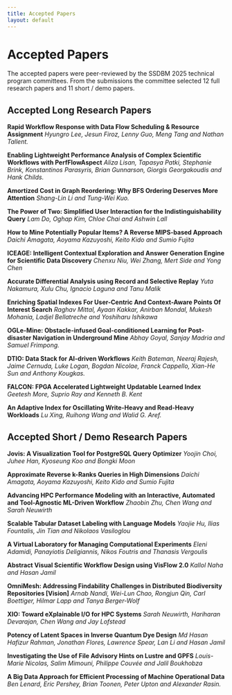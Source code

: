 ```yaml
---
title: Accepted Papers
layout: default
---
```


# Accepted Papers

The accepted papers were peer-reviewed by the SSDBM 2025 technical program committees. 
From the submissions the committee selected 12 full research papers and 11 short / demo papers.

## Accepted Long Research Papers

<!-- _Accepted Short Research Papers will also participate in the Poster Session._ -->

**Rapid Workflow Response with Data Flow Scheduling & Resource Assignment**
_Hyungro Lee, Jesun Firoz, Lenny Guo, Meng Tang and Nathan Tallent._

**Enabling Lightweight Performance Analysis of Complex Scientific Workflows with PerfFlowAspect**
_Aliza Lisan, Tapasya Patki, Stephanie Brink, Konstantinos Parasyris, Brian Gunnarson, Giorgis Georgakoudis and Hank Childs._

**Amortized Cost in Graph Reordering: Why BFS Ordering Deserves More Attention**
_Shang-Lin Li and Tung-Wei Kuo._

**The Power of Two: Simplified User Interaction for the Indistinguishability Query**
_Lam Do, Oghap Kim, Chloe Chai and Ashwin Lall_

**How to Mine Potentially Popular Items? A Reverse MIPS-based Approach**
_Daichi Amagata, Aoyama Kazuyoshi, Keito Kido and Sumio Fujita_

**ICEAGE: Intelligent Contextual Exploration and Answer Generation Engine for Scientific Data Discovery**
_Chenxu Niu, Wei Zhang, Mert Side and Yong Chen_

**Accurate Differential Analysis using Record and Selective Replay**
_Yuta Nakamura, Xulu Chu, Ignacio Laguna and Tanu Malik_

**Enriching Spatial Indexes For User-Centric And Context-Aware Points Of Interest Search**
_Raghav Mittal, Ayaan Kakkar, Anirban Mondal, Mukesh Mohania, Ladjel Bellatreche and Yoshiharu Ishikawa_

**OGLe-Mine: Obstacle-infused Goal-conditioned Learning for Post-disaster Navigation in Underground Mine**
_Abhay Goyal, Sanjay Madria and Samuel Frimpong._

**DTIO: Data Stack for AI-driven Workflows**
_Keith Bateman, Neeraj Rajesh, Jaime Cernuda, Luke Logan, Bogdan Nicolae, Franck Cappello, Xian-He Sun and Anthony Kougkas._

**FALCON: FPGA Accelerated Lightweight Updatable Learned Index**
_Geetesh More, Suprio Ray and Kenneth B. Kent_

**An Adaptive Index for Oscillating Write-Heavy and Read-Heavy Workloads**
_Lu Xing, Ruihong Wang and Walid G. Aref._


## Accepted Short / Demo Research Papers

**Jovis: A Visualization Tool for PostgreSQL Query Optimizer**
_Yoojin Choi, Juhee Han, Kyoseung Koo and Bongki Moon_

**Approximate Reverse k-Ranks Queries in High Dimensions**
_Daichi Amagata, Aoyama Kazuyoshi, Keito Kido and Sumio Fujita_

**Advancing HPC Performance Modeling with an Interactive, Automated and Tool-Agnostic ML-Driven Workflow**
_Zhaobin Zhu, Chen Wang and Sarah Neuwirth_

**Scalable Tabular Dataset Labeling with Language Models**
_Yaojie Hu, Ilias Fountalis, Jin Tian and Nikolaos Vasiloglou_

**A Virtual Laboratory for Managing Computational Experiments**
_Eleni Adamidi, Panayiotis Deligiannis, Nikos Foutris and Thanasis Vergoulis_

**Abstract Visual Scientific Workflow Design using VisFlow 2.0**
_Kallol Naha and Hasan Jamil_

**OmniMesh: Addressing Findability Challenges in Distributed Biodiversity Repositories [Vision]**
_Arnab Nandi, Wei-Lun Chao, Rongjun Qin, Carl Boettiger, Hilmar Lapp and Tanya Berger-Wolf_

**XIO: Toward eXplainable I/O for HPC Systems**
_Sarah Neuwirth, Hariharan Devarajan, Chen Wang and Jay Lofstead_

**Potency of Latent Spaces in Inverse Quantum Dye Design**
_Md Hasan Hafizur Rahman, Jonathan Flores, Lawrence Spear, Lan Li and Hasan Jamil_

**Investigating the Use of File Advisory Hints on Lustre and GPFS**
_Louis-Marie Nicolas, Salim Mimouni, Philippe Couvée and Jalil Boukhobza_

**A Big Data Approach for Efficient Processing of Machine Operational Data**
_Ben Lenard, Eric Pershey, Brian Toonen, Peter Upton and Alexander Rasin._


